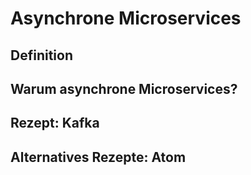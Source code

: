 # Asynchrone Microservices

## Definition

## Warum asynchrone Microservices?

## Rezept: Kafka

## Alternatives Rezepte: Atom
